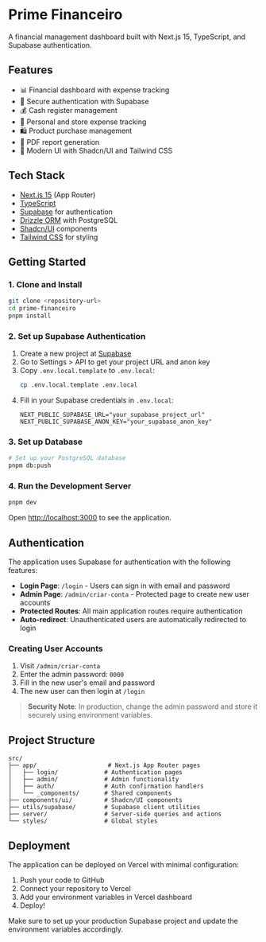 # Prime Financeiro

A financial management dashboard built with Next.js 15, TypeScript, and Supabase authentication.

## Features

- 📊 Financial dashboard with expense tracking
- 🔐 Secure authentication with Supabase
- 💰 Cash register management
- 📝 Personal and store expense tracking
- 🛍️ Product purchase management
- 📄 PDF report generation
- 🎨 Modern UI with Shadcn/UI and Tailwind CSS

## Tech Stack

- [Next.js 15](https://nextjs.org) (App Router)
- [TypeScript](https://www.typescriptlang.org/)
- [Supabase](https://supabase.com/) for authentication
- [Drizzle ORM](https://orm.drizzle.team) with PostgreSQL
- [Shadcn/UI](https://ui.shadcn.com/) components
- [Tailwind CSS](https://tailwindcss.com) for styling

## Getting Started

### 1. Clone and Install

```bash
git clone <repository-url>
cd prime-financeiro
pnpm install
```

### 2. Set up Supabase Authentication

1. Create a new project at [Supabase](https://supabase.com/)
2. Go to Settings > API to get your project URL and anon key
3. Copy `.env.local.template` to `.env.local`:
   ```bash
   cp .env.local.template .env.local
   ```
4. Fill in your Supabase credentials in `.env.local`:
   ```env
   NEXT_PUBLIC_SUPABASE_URL="your_supabase_project_url"
   NEXT_PUBLIC_SUPABASE_ANON_KEY="your_supabase_anon_key"
   ```

### 3. Set up Database

```bash
# Set up your PostgreSQL database
pnpm db:push
```

### 4. Run the Development Server

```bash
pnpm dev
```

Open [http://localhost:3000](http://localhost:3000) to see the application.

## Authentication

The application uses Supabase for authentication with the following features:

- **Login Page**: `/login` - Users can sign in with email and password
- **Admin Page**: `/admin/criar-conta` - Protected page to create new user accounts
- **Protected Routes**: All main application routes require authentication
- **Auto-redirect**: Unauthenticated users are automatically redirected to login

### Creating User Accounts

1. Visit `/admin/criar-conta`
2. Enter the admin password: `0000`
3. Fill in the new user's email and password
4. The new user can then login at `/login`

> **Security Note**: In production, change the admin password and store it securely using environment variables.

## Project Structure

```
src/
├── app/                    # Next.js App Router pages
│   ├── login/             # Authentication pages
│   ├── admin/             # Admin functionality
│   ├── auth/              # Auth confirmation handlers
│   └── _components/       # Shared components
├── components/ui/         # Shadcn/UI components
├── utils/supabase/        # Supabase client utilities
├── server/                # Server-side queries and actions
└── styles/                # Global styles
```

## Deployment

The application can be deployed on Vercel with minimal configuration:

1. Push your code to GitHub
2. Connect your repository to Vercel
3. Add your environment variables in Vercel dashboard
4. Deploy!

Make sure to set up your production Supabase project and update the environment variables accordingly.
